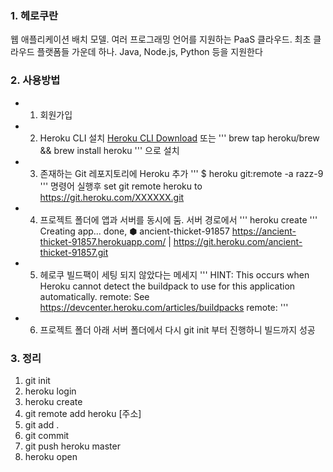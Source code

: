 ### 1. 헤로쿠란
웹 애플리케이션 배치 모델. 여러 프로그래밍 언어를 지원하는 PaaS 클라우드. 최초 클라우드 플랫폼들 가운데 하나. Java, Node.js, Python 등을 지원한다

### 2. 사용방법
- 1) 회원가입
- 2) Heroku CLI 설치 [Heroku CLI Download](https://devcenter.heroku.com/articles/heroku-cli)
  또는 
  '''
  brew tap heroku/brew && brew install heroku
  '''
  으로 설치

- 3) 존재하는 Git 레포지토리에 Heroku 추가
  '''
  $ heroku git:remote -a razz-9
  '''
  명령어 실행후 
  set git remote heroku to https://git.heroku.com/XXXXXX.git
- 4) 프로젝트 폴더에 앱과 서버를 동시에 둠. 서버 경로에서 
  '''
  heroku create
  '''
  Creating app... done, ⬢ ancient-thicket-91857
https://ancient-thicket-91857.herokuapp.com/ | https://git.heroku.com/ancient-thicket-91857.git
- 5) 헤로쿠 빌드팩이 세팅 되지 않았다는 메세지
  '''
  HINT: This occurs when Heroku cannot detect the buildpack to use for this application automatically.
remote: 			See https://devcenter.heroku.com/articles/buildpacks
remote:
  '''
- 6) 프로젝트 폴더 아래 서버 폴더에서 다시 git init 부터 진행하니 빌드까지 성공

### 3. 정리
1) git init
2) heroku login
3) heroku create
4) git remote add heroku [주소]
5) git add .
6) git commit 
7) git push heroku master
8) heroku open